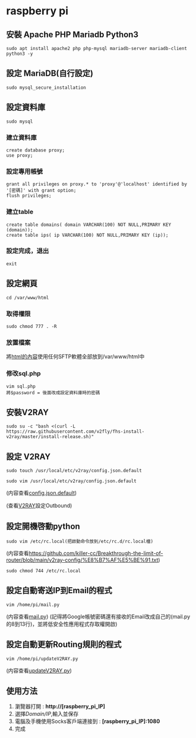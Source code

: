 raspberry pi
==============

安裝 Apache PHP Mariadb Python3
------------------------------
	sudo apt install apache2 php php-mysql mariadb-server mariadb-client python3 -y

設定 MariaDB(自行設定)
------------------------------
	sudo mysql_secure_installation 

設定資料庫
------------------------------
	sudo mysql

### 建立資料庫
	create database proxy;
	use proxy;

### 設定專用帳號
	grant all privileges on proxy.* to 'proxy'@'localhost' identified by '[密碼]' with grant option;
	flush privileges;

### 建立table
	create table domains( domain VARCHAR(100) NOT NULL,PRIMARY KEY (domain));
	create table ips( ip VARCHAR(100) NOT NULL,PRIMARY KEY (ip));
		
### 設定完成，退出
	exit
		
設定網頁
------------------------------
	cd /var/www/html

### 取得權限
	sudo chmod 777 . -R

### 放置檔案
將[html的內容](https://github.com/killer-cc/Breakthrough-the-limit-of-router/tree/main/html/ "Title")使用任何SFTP軟體全部放到/var/www/html中

### 修改sql.php
	vim sql.php
	將$password = 後面改成設定資料庫時的密碼

安裝V2RAY
------------------------------
	sudo su -c "bash <(curl -L https://raw.githubusercontent.com/v2fly/fhs-install-v2ray/master/install-release.sh)"

設定 V2RAY
------------------------------
	sudo touch /usr/local/etc/v2ray/config.json.default

	sudo vim /usr/local/etc/v2ray/config.json.default

(内容查看[config.json.default](https://github.com/killer-cc/Breakthrough-the-limit-of-router/blob/main/v2ray-config/config.json.default/ "Title"))

(查看[V2RAY](https://www.v2fly.org/config/overview.html/ "Title")設定Outbound)

設定開機啓動python
------------------------------
	sudo vim /etc/rc.local(把啟動命令放到/etc/rc.d/rc.local檔)

(内容查看<https://github.com/killer-cc/Breakthrough-the-limit-of-router/blob/main/v2ray-config/%E8%B7%AF%E5%BE%91.txt>)

	sudo chmod 744 /etc/rc.local

設定自動寄送IP到Email的程式
------------------------------
	vim /home/pi/mail.py

(内容查看[mail.py](https://github.com/killer-cc/Breakthrough-the-limit-of-router/blob/main/pi-home/mail.py/ "Title")) 
(記得將Google帳號密碼還有接收的Email改成自己的(mail.py的8到13行)，並將低安全性應用程式存取權開啟)

設定自動更新Routing規則的程式
------------------------------
	vim /home/pi/updateV2RAY.py

(内容查看[updateV2RAY.py](https://github.com/killer-cc/Breakthrough-the-limit-of-router/blob/main/pi-home/updateV2RAY.py/ "Title"))



使用方法
------------------------------
1. 瀏覽器打開 : **http://[raspberry_pi_IP]**
2. 選擇*Domain/IP*,輸入並保存
3. 電腦及手機使用Socks客戶端連接到 : **[raspberry_pi_IP]:1080**
4. 完成

